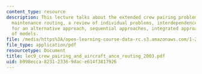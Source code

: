 ```yaml
---
content_type: resource
description: This lecture talks about the extended crew pairing problem with aircraft
  maintenance routing, a review of individual problems, interdependence and motivation
  for an alternative approach, sequential approaches, integrated approaches and comparison
  of models.
file: /media/https%3A/open-learning-course-data-rc.s3.amazonaws.com/1-206j-airline-schedule-planning-spring-2003/b998ecca823123369dace614f3817926_lec9_crew_pairing_and_aircraft_ance_routing_2003.pdf
file_type: application/pdf
resourcetype: Document
title: lec9_crew_pairing_and_aircraft_ance_routing_2003.pdf
uid: b998ecca-8231-2336-9dac-e614f3817926
---
```

